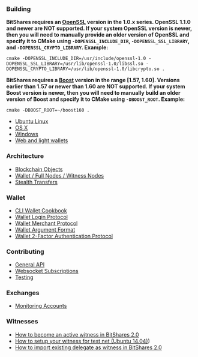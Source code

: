 ### Building
**BitShares requires an [OpenSSL](https://www.openssl.org/) version in the 1.0.x series. OpenSSL 1.1.0 and newer are NOT supported. If your system OpenSSL version is newer, then you will need to manually provide an older version of OpenSSL and specify it to CMake using `-DOPENSSL_INCLUDE_DIR`, `-DOPENSSL_SSL_LIBRARY`, and `-DOPENSSL_CRYPTO_LIBRARY`. Example:**
  
```
cmake -DOPENSSL_INCLUDE_DIR=/usr/include/openssl-1.0 -DOPENSSL_SSL_LIBRARY=/usr/lib/openssl-1.0/libssl.so -DOPENSSL_CRYPTO_LIBRARY=/usr/lib/openssl-1.0/libcrypto.so .
```

**BitShares requires a [Boost](http://www.boost.org/) version in the range [1.57, 1.60]. Versions earlier than 1.57 or newer than 1.60 are NOT supported. If your system Boost version is newer, then you will need to manually build an older version of Boost and specify it to CMake using `-DBOOST_ROOT`. Example:**

```
cmake -DBOOST_ROOT=~/boost160 .
```

* [Ubuntu Linux](build/BUILD_UBUNTU)
* [OS X](build/Building-on-OS-X)
* [Windows](build/BUILD_WIN32)
* [Web and light wallets](build/Web-and-light-wallets-release-procedure)

### Architecture
* [Blockchain Objects](dev/Blockchain-Objects)
* [Wallet / Full Nodes / Witness Nodes](wallet/Wallet_Full-Nodes_Witness-Nodes)
* [Stealth Transfers](dev/StealthTransfers)

### Wallet
* [CLI Wallet Cookbook](wallet/CLI-Wallet-Cookbook)
* [Wallet Login Protocol](wallet/Wallet_Login_Protocol)
* [Wallet Merchant Protocol](wallet/Wallet_Merchant_Protocol)
* [Wallet Argument Format](wallet/Wallet_Argument_Format)
* [Wallet 2-Factor Authentication Protocol](wallet/Wallet_2-Factor_Authentication_Protocol)

### Contributing
* [General API](dev/API)
* [Websocket Subscriptions](misc/Websocket-Subscriptions)
* [Testing](test/Testing)

### Exchanges
* [Monitoring Accounts](misc/Monitoring-accounts)

### Witnesses
* [How to become an active witness in BitShares 2.0](witness/How_To_become_an_active_witness_BitShares_2_0)
* [How to setup your witness for test net (Ubuntu 14.04)](How_To_setup_your_witness_testnet_Ubuntu_14_04))
* [How to import existing delegate as witness in BitShares 2.0](How_To_import_an_existing_delegate_as_witness_BitShares_2_0)